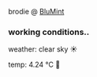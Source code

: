 brodie @ [BluMint](https://www.linkedin.com/company/blumint-io/)

<!--weather_start-->
### working conditions..

weather: clear sky ☀️

temp: 4.24 °C 🧥

<!--weather_end-->
